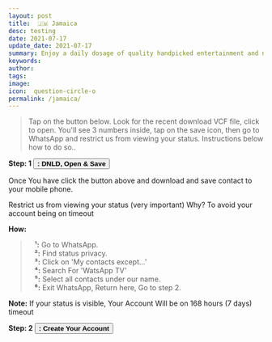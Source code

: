 ```yaml
---
layout: post
title:  🇯🇲 Jamaica
desc: testing
date: 2021-07-17
update_date: 2021-07-17
summary: Enjoy a daily dosage of quality handpicked entertainment and news from amazing people all over Jamaica Via your WhatsApp Status
keywords: 
author: 
tags: 
image: 
icon:  question-circle-o
permalink: /jamaica/
---
```




> Tap on the button below. Look for the recent download VCF file, click to open. You'll see 3 numbers inside, tap on the save icon, then go to WhatsApp and restrict us from viewing your status. Instructions below how to do so..


<b>Step: 1</b> <a href="https://watsapptv.github.io/Open%20&%20Save%20Contact.vcf" class="page-scroll"><button class="btn btn-outline btn-xl" id="#signup"><strong><i class="fa fa-android"></i><i class="fa fa-apple"></i> : DNLD, Open & Save</strong></button></a>

Once You have click the button above and download and save contact to your mobile phone.

Restrict us from viewing your status (very important)
Why? To avoid your account being on timeout

<b>How:</b>
>&nbsp;&nbsp;&nbsp;<b>¹:</b> Go to WhatsApp.<br>
>&nbsp;&nbsp;&nbsp;<b>²:</b> Find status privacy.<br>
>&nbsp;&nbsp;&nbsp;<b>³:</b> Click on 'My contacts except...'<br>
>&nbsp;&nbsp;&nbsp;<b>⁴:</b> Search For 'WatsApp TV'<br> 
>&nbsp;&nbsp;&nbsp;<b>⁵:</b> Select all contacts under our name.<br>
>&nbsp;&nbsp;&nbsp;<b>⁶:</b> Exit WhatsApp, Return here, Go to step 2.

<b>Note:</b> If your status is visible, Your Account Will be on 168 hours (7 days) timeout

<b>Step: 2</b> <a href="/jm-signup/" class="page-scroll"><button class="btn btn-outline btn-xl" id="#signup"><strong><i class="fa fa-mobile"></i> <i class="fa fa-address-book-o"></i> : Create Your Account</strong></button></a>
                             
